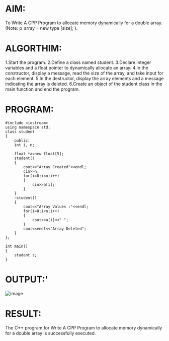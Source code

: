 # AIM:
To Write A CPP Program to allocate memory dynamically for a double array. (Note: p_array = new type [size]; ).


# ALGORTHIM:

1.Start the program.
2.Define a class named student.
3.Declare integer variables and a float pointer to dynamically allocate an array.
4.In the constructor, display a message, read the size of the array, and take input for each element.
5.In the destructor, display the array elements and a message indicating the array is deleted.
6.Create an object of the student class in the main function and end the program.

# PROGRAM:

```
#include <iostream>
using namespace std; 
class student
{
    public:
    int i, n;
    
    float *a=new float[5];
    student()
    {
        cout<<"Array Created"<<endl;
        cin>>n;
        for(i=0;i<n;i++)
        {
            cin>>a[i];
        }
    }
    ~student()
    {
        cout<<"Array Values :"<<endl;
        for(i=0;i<n;i++)
        {
            cout<<a[i]<<" ";
        }
        cout<<endl<<"Array Deleted";
    }
};

int main()
{
    student s;
}
````

# OUTPUT:'

![image](https://github.com/user-attachments/assets/cceabfe1-7723-4f85-8ffd-ea6980d94124)

# RESULT:

The C++ program for Write A CPP Program to allocate memory dynamically for a double array is successfully executed.
